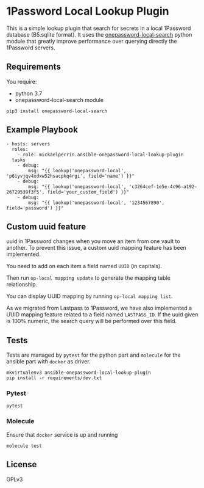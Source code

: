 1Password Local Lookup Plugin
=========

This is a simple lookup plugin that search for secrets in a local 1Password database (B5.sqlite format). 
It uses the [onepassword-local-search](https://github.com/mickaelperrin/onepassword-local-search) python module that 
greatly improve performance over querying directly the 1Password servers.

Requirements
------------

You require:
- python 3.7
- onepassword-local-search module

```
pip3 install onepassword-local-search
```

Example Playbook
----------------

    - hosts: servers
      roles:
        - role: mickaelperrin.ansible-onepassword-local-lookup-plugin
      tasks
        - debug:
            msg: "{{ lookup('onepassword-local', 'p6iyvjqv4xdxw52hsacpkq4rgi', field='name') }}"
        - debug:
            msg: "{{ lookup('onepassword-local', 'c3264cef-1e5e-4c96-a192-26729539f3f5', field='your_custom_field') }}"
        - debug:
            msg: "{{ lookup('onepassword-local', '1234567890', field='password') }}"

Custom uuid feature
-------------------

uuid in 1Password changes when you move an item from one vault to another. To prevent this issue, a custom uuid mapping feature has been implemented.

You need to add on each item a field named `UUID` (in capitals).

Then run `op-local mapping update` to generate the mapping table relationship.

You can display UUID mapping by running `op-local mapping list`.

As we migrated from Lastpass to 1Password, we have also implemented a UUID mapping feature
related to a field named `LASTPASS_ID`. If the uuid given is 100% numeric, the search query will be performed over this field.


Tests
-----

Tests are managed by `pytest` for the python part and `molecule` for the ansible part with `docker` as driver.

```
mkvirtualenv3 ansible-onepassword-local-lookup-plugin
pip install -r requirements/dev.txt
```

### Pytest

```
pytest
``` 

### Molecule

Ensure that `docker` service is up and running

```
molecule test
``` 

License
-------

GPLv3

